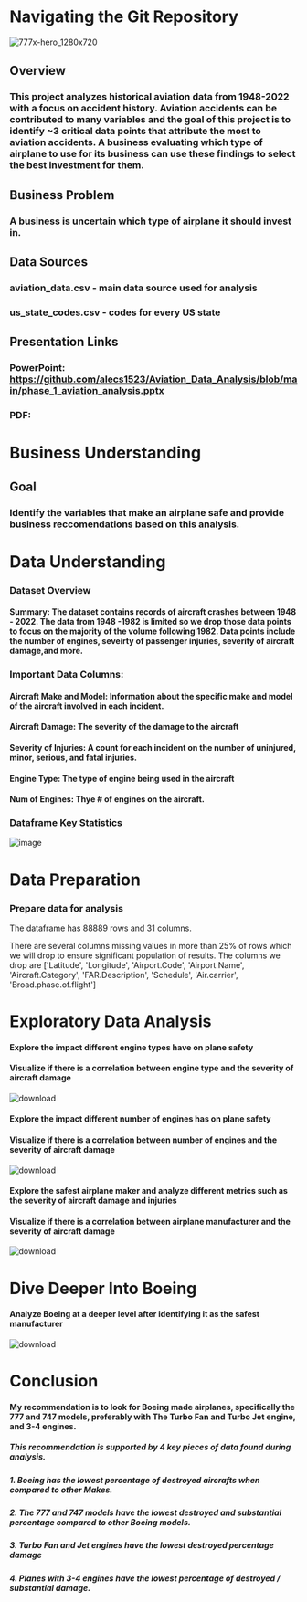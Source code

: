 # Navigating the Git Repository
![777x-hero_1280x720](https://github.com/alecs1523/Aviation_Data_Analysis/assets/48231231/c69d4120-e48f-4fbc-80c8-9a18597799ae)

## Overview
### This project analyzes historical aviation data from 1948-2022 with a focus on accident history. Aviation accidents can be contributed to many variables and the goal of this project is to identify ~3 critical data points that attribute the most to aviation accidents. A business evaluating which type of airplane to use for its business can use these findings to select the best investment for them.

## Business Problem
### A business is uncertain which type of airplane it should invest in. 

## Data Sources
### aviation_data.csv - main data source used for analysis
### us_state_codes.csv - codes for every US state

## Presentation Links
### PowerPoint: https://github.com/alecs1523/Aviation_Data_Analysis/blob/main/phase_1_aviation_analysis.pptx
### PDF: 


# Business Understanding
## Goal
### Identify the variables that make an airplane safe and provide business reccomendations based on this analysis. 

# Data Understanding
### Dataset Overview
#### Summary: The dataset contains records of aircraft crashes between 1948 - 2022. The data from 1948 -1982 is limited so we drop those data points to focus on the majority of the volume following 1982. Data points include the number of engines, seveirty of passenger injuries, severity of aircraft damage,and more.

### Important Data Columns:

#### Aircraft Make and Model: Information about the specific make and model of the aircraft involved in each incident.

#### Aircraft Damage: The severity of the damage to the aircraft

#### Severity of Injuries: A count for each incident on the number of uninjured, minor, serious, and fatal injuries.

#### Engine Type: The type of engine being used in the aircraft

#### Num of Engines: Thye # of engines on the aircraft.

### Dataframe Key Statistics

![image](https://github.com/alecs1523/Aviation_Data_Analysis/assets/48231231/f552e02d-0e8d-48ce-82e9-9c38b079ba52)


# Data Preparation
### Prepare data for analysis

The dataframe has 88889 rows and 31 columns. 

There are several columns missing values in more than 25% of rows which we will drop to ensure significant population of results. The columns we drop are ['Latitude', 'Longitude', 'Airport.Code', 'Airport.Name', 'Aircraft.Category', 'FAR.Description', 'Schedule', 'Air.carrier', 'Broad.phase.of.flight']

# Exploratory Data Analysis
#### Explore the impact different engine types have on plane safety
#### Visualize if there is a correlation between engine type and the severity of aircraft damage
![download](https://github.com/alecs1523/Aviation_Data_Analysis/assets/48231231/c01b59d4-dea3-4d3a-a506-e4b071b6e584)

#### Explore the impact different number of engines has on plane safety
#### Visualize if there is a correlation between number of engines and the severity of aircraft damage
![download](https://github.com/alecs1523/Aviation_Data_Analysis/assets/48231231/afdf1020-4552-402c-a6c2-dcd0f9edc8cb)

#### Explore the safest airplane maker and analyze different metrics such as the severity of aircraft damage and injuries

#### Visualize if there is a correlation between airplane manufacturer and the severity of aircraft damage
![download](https://github.com/alecs1523/Aviation_Data_Analysis/assets/48231231/17439219-3fe0-4836-ad15-bbd31d38c5cc)

# Dive Deeper Into Boeing
#### Analyze Boeing at a deeper level after identifying it as the safest manufacturer

![download](https://github.com/alecs1523/Aviation_Data_Analysis/assets/48231231/2972ec48-1d85-444a-8ef9-a38485d1f813)


# Conclusion
#### My recommendation is to look for Boeing made airplanes, specifically the 777 and 747 models, preferably with The Turbo Fan and Turbo Jet engine, and 3-4 engines.

##### This recommendation is supported by 4 key pieces of data found during analysis.
##### 1. Boeing has the lowest percentage of destroyed aircrafts when compared to other Makes.
##### 2. The 777 and 747 models have the lowest destroyed and substantial percentage compared to other Boeing models.
##### 3. Turbo Fan and Jet engines have the lowest destroyed percentage damage
##### 4. Planes with 3-4 engines have the lowest percentage of destroyed / substantial damage.


